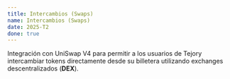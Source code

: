 ```yaml
---
title: Intercambios (Swaps)
name: Intercambios (Swaps)
date: 2025-T2
done: true
---
```

Integración con UniSwap V4 para permitir a los usuarios de Tejory intercambiar tokens directamente desde su billetera utilizando exchanges descentralizados (**DEX**).